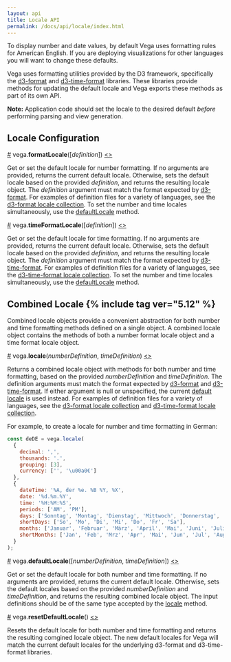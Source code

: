 ```yaml
---
layout: api
title: Locale API
permalink: /docs/api/locale/index.html
---
```


To display number and date values, by default Vega uses formatting rules for American English. If you are deploying visualizations for other languages you will want to change these defaults.

Vega uses formatting utilities provided by the D3 framework, specifically the [d3-format](https://github.com/d3/d3-format) and [d3-time-format](https://github.com/d3/d3-time-format) libraries. These libraries provide methods for updating the default locale and Vega exports these methods as part of its own API.

**Note:** Application code should set the locale to the desired default _before_ performing parsing and view generation.

## <a name="locale"></a>Locale Configuration

<a name="formatLocale" href="#formatLocale">#</a>
vega.<b>formatLocale</b>([<i>definition</i>])
[<>](https://github.com/vega/vega/blob/master/packages/vega-format/src/number.js "Source")

Get or set the default locale for number formatting. If no arguments are provided, returns the current default locale. Otherwise, sets the default locale based on the provided *definition*, and returns the resulting locale object. The *definition* argument must match the format expected by [d3-format](https://github.com/d3/d3-format#formatLocale). For examples of definition files for a variety of languages, see the [d3-format locale collection](https://github.com/d3/d3-format/tree/master/locale). To set the number and time locales simultaneously, use the [defaultLocale](#defaultLocale) method.

<a name="timeFormatLocale" href="#timeFormatLocale">#</a>
vega.<b>timeFormatLocale</b>([<i>definition</i>])
[<>](https://github.com/vega/vega/blob/master/packages/vega-format/src/time.js "Source")

Get or set the default locale for time formatting. If no arguments are provided, returns the current default locale. Otherwise, sets the default locale based on the provided *definition*, and returns the resulting locale object. The *definition* argument must match the format expected by [d3-time-format](https://github.com/d3/d3-time-format#timeFormatLocale). For examples of definition files for a variety of languages, see the [d3-time-format locale collection](https://github.com/d3/d3-time-format/tree/master/locale). To set the number and time locales simultaneously, use the [defaultLocale](#defaultLocale) method.

## <a name="combined-locale"></a>Combined Locale {% include tag ver="5.12" %}

Combined locale objects provide a convenient abstraction for both number and time formatting methods defined on a single object. A combined locale object contains the methods of both a number format locale object and a time format locale object.

<a name="locale" href="#locale">#</a>
vega.<b>locale</b>(<i>numberDefinition</i>, <i>timeDefinition</i>)
[<>](https://github.com/vega/vega/blob/master/packages/vega-format/src/locale.js "Source")

Returns a combined locale object with methods for both number and time formatting, based on the provided *numberDefinition* and *timeDefinition*. The definition arguments must match the format expected by [d3-format](https://github.com/d3/d3-format#formatLocale) and [d3-time-format](https://github.com/d3/d3-time-format#timeFormatLocale). If either argument is null or unspecified, the current [default locale](#defaultLocale) is used instead. For examples of definition files for a variety of languages, see the [d3-format locale collection](https://github.com/d3/d3-format/tree/master/locale) and [d3-time-format locale collection](https://github.com/d3/d3-time-format/tree/master/locale).

For example, to create a locale for number and time formatting in German:

```js
const deDE = vega.locale(
  {
    decimal: ',',
    thousands: '.',
    grouping: [3],
    currency: ['', '\u00a0€']
  },
  {
    dateTime: '%A, der %e. %B %Y, %X',
    date: '%d.%m.%Y',
    time: '%H:%M:%S',
    periods: ['AM', 'PM'],
    days: ['Sonntag', 'Montag', 'Dienstag', 'Mittwoch', 'Donnerstag', 'Freitag', 'Samstag'],
    shortDays: ['So', 'Mo', 'Di', 'Mi', 'Do', 'Fr', 'Sa'],
    months: ['Januar', 'Februar', 'März', 'April', 'Mai', 'Juni', 'Juli', 'August', 'September', 'Oktober', 'November', 'Dezember'],
    shortMonths: ['Jan', 'Feb', 'Mrz', 'Apr', 'Mai', 'Jun', 'Jul', 'Aug', 'Sep', 'Okt', 'Nov', 'Dez']
  }
);
```

<a name="defaultLocale" href="#defaultLocale">#</a>
vega.<b>defaultLocale</b>([<i>numberDefinition</i>, <i>timeDefinition</i>])
[<>](https://github.com/vega/vega/blob/master/packages/vega-format/src/locale.js "Source")

Get or set the default locale for both number and time formatting. If no arguments are provided, returns the current default locale. Otherwise, sets the default locales based on the provided *numberDefinition* and *timeDefinition*, and returns the resulting combined locale object. The input definitions should be of the same type accepted by the [locale](#locale) method.

<a name="resetDefaultLocale" href="#resetDefaultLocale">#</a>
vega.<b>resetDefaultLocale</b>()
[<>](https://github.com/vega/vega/blob/master/packages/vega-format/src/locale.js "Source")

Resets the default locale for both number and time formatting and returns the resulting comgined locale object. The new default locales for Vega will match the current default locales for the underlying d3-format and d3-time-format libraries.
